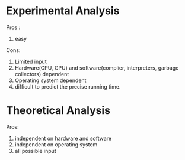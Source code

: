 # Experimental Analysis

Pros :

1. easy

Cons:

1. Limited input
2. Hardware(CPU, GPU) and software(complier, interpreters, garbage collectors) dependent
3. Operating system dependent
4. difficult to predict the precise running time.

# Theoretical Analysis

Pros:

1. independent on hardware and software
2. independent on operating system
3. all possible input
